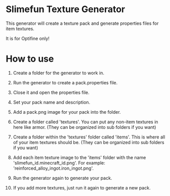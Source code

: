 # Slimefun Texture Generator

This generator will create a texture pack and generate properties files for item textures.

It is for Optifine only!

# How to use

1. Create a folder for the generator to work in.

2. Run the generator to create a pack.properties file.

3. Close it and open the properties file.

4. Set your pack name and description.

5. Add a pack.png image for your pack into the folder.

6. Create a folder called 'textures'. You can put any non-item textures in here like armor. (They can be organized into sub folders if you want)

7. Create a folder within the 'textures' folder called 'items'. This is where all of your item textures should be. (They can be organized into sub folders if you want)

9. Add each item texture image to the 'items' folder with the name 'slimefun_id.minecraft_id.png'. For example: 'reinforced_alloy_ingot.iron_ingot.png'.

8. Run the generator again to generate your pack.

10. If you add more textures, just run it again to generate a new pack.
